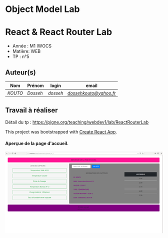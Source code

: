 # Object Model Lab 
# React & React Router Lab

- Année : M1 IWOCS
- Matière: WEB
- TP : n°5

## Auteur(s)

|Nom|Prénom|login|email|
|--|--|--|--|
| *KOUTO* | *Dosseh* | *dosseh* | *dossehkouto@yahoo.fr* |


## Travail à réaliser

Détail du tp : <https://pigne.org/teaching/webdev1/lab/ReactRouterLab>

This project was bootstrapped with [Create React App](https://github.com/facebook/create-react-app).

 ####  Aperçue de la page d'accueil.

 ![](data/accueil.png)

